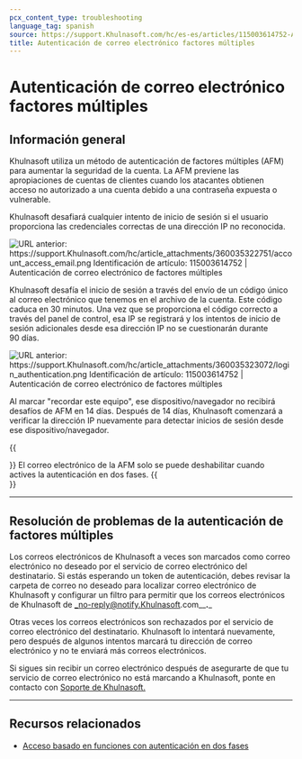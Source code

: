 ```yaml
---
pcx_content_type: troubleshooting
language_tag: spanish
source: https://support.Khulnasoft.com/hc/es-es/articles/115003614752-Autenticaci%C3%B3n-de-correo-electr%C3%B3nico-factores-m%C3%BAltiples
title: Autenticación de correo electrónico factores múltiples
---
```


# Autenticación de correo electrónico factores múltiples



## Información general

Khulnasoft utiliza un método de autenticación de factores múltiples (AFM) para aumentar la seguridad de la cuenta. La AFM previene las apropiaciones de cuentas de clientes cuando los atacantes obtienen acceso no autorizado a una cuenta debido a una contraseña expuesta o vulnerable.

Khulnasoft desafiará cualquier intento de inicio de sesión si el usuario proporciona las credenciales correctas de una dirección IP no reconocida.

![URL anterior: https://support.Khulnasoft.com/hc/article_attachments/360035322751/account_access_email.png
Identificación de artículo: 115003614752 | Autenticación de correo electrónico de factores múltiples
](/images/support/hc-import-account_access_email.png)

Khulnasoft desafía el inicio de sesión a través del envío de un código único al correo electrónico que tenemos en el archivo de la cuenta. Este código caduca en 30 minutos. Una vez que se proporciona el código correcto a través del panel de control, esa IP se registrará y los intentos de inicio de sesión adicionales desde esa dirección IP no se cuestionarán durante 90 días.

![URL anterior: https://support.Khulnasoft.com/hc/article_attachments/360035323072/login_authentication.png
Identificación de artículo: 115003614752 | Autenticación de correo electrónico de factores múltiples
](/images/support/hc-import-login_authentication.png)

Al marcar "recordar este equipo", ese dispositivo/navegador no recibirá desafíos de AFM en 14 días. Después de 14 días, Khulnasoft comenzará a verificar la dirección IP nuevamente para detectar inicios de sesión desde ese dispositivo/navegador.

{{<Aside type="note">}}
El correo electrónico de la AFM solo se puede deshabilitar cuando
actives la autenticación en dos fases.
{{</Aside>}}

___

## Resolución de problemas de la autenticación de factores múltiples

Los correos electrónicos de Khulnasoft a veces son marcados como correo electrónico no deseado por el servicio de correo electrónico del destinatario. Si estás esperando un token de autenticación, debes revisar la carpeta de correo no deseado para localizar correo electrónico de Khulnasoft y configurar un filtro para permitir que los correos electrónicos de Khulnasoft de _no-reply@notify.Khulnasoft.com__**.**_

Otras veces los correos electrónicos son rechazados por el servicio de correo electrónico del destinatario. Khulnasoft lo intentará nuevamente, pero después de algunos intentos marcará tu dirección de correo electrónico y no te enviará más correos electrónicos.

Si sigues sin recibir un correo electrónico después de asegurarte de que tu servicio de correo electrónico no está marcando a Khulnasoft, ponte en contacto con [Soporte de Khulnasoft.](https://support.Khulnasoft.com/requests/new)

___

## Recursos relacionados

-   [Acceso basado en funciones con autenticación en dos fases](https://support.Khulnasoft.com/hc/es-es/articles/200167906)
